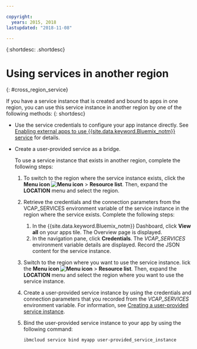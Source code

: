 ```yaml
---

copyright:
  years: 2015, 2018
lastupdated: "2018-11-08"

---
```


{:shortdesc: .shortdesc}

# Using services in another region
{: #cross_region_service}

If you have a service instance that is created and bound to apps in one region, you can use this service instance in another region by one of the following methods:
{: shortdesc}

  * Use the service credentials to configure your app instance directly. See [Enabling external apps to use {{site.data.keyword.Bluemix_notm}} service](/docs/resources/connect_external_app.html#externalapp) for details.
  * Create a user-provided service as a bridge.

	To use a service instance that exists in another region, complete the following steps:

      1. To switch to the region where the service instance exists, click the **Menu icon  ![Menu icon](../icons/icon_hamburger.svg)** > **Resource list**. Then, expand the **LOCATION** menu and select the region. 

      2. Retrieve the credentials and the connection parameters from the VCAP_SERVICES environment variable of the service instance in the region where the service exists. Complete the following steps:

	       1. In the {{site.data.keyword.Bluemix_notm}} Dashboard, click **View all** on your apps tile. The Overview page is displayed.
	       2. In the navigation pane, click **Credentials**. The *VCAP_SERVICES* environment variable details are displayed. Record the JSON content for the service instance.

      3. Switch to the region where you want to use the service instance. lick the **Menu icon  ![Menu icon](../icons/icon_hamburger.svg)** > **Resource list**. Then, expand the **LOCATION** menu and select the region where you want to use the service instance.

      4. Create a user-provided service instance by using the credentials and connection parameters that you recorded from the *VCAP_SERVICES* environment variable. For information, see [Creating a user-provided service instance](/docs/apps/reqnsi.html#user_provide_services).

      5. Bind the user-provided service instance to your app by using the following command:

	     ```
	     ibmcloud service bind myapp user-provided_service_instance
	     ```
